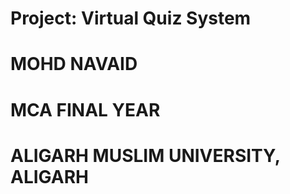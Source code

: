 # Project: Virtual Quiz System
# MOHD NAVAID
# MCA FINAL YEAR
# ALIGARH MUSLIM UNIVERSITY, ALIGARH




